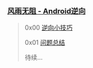 ### [风雨无阻 - Android逆向](https://puffhub.github.io/)

> 0x00 [逆向小技巧](./tricks.md)
> 
> 0x01 [问题总结](./问题总结.md)
> 
> 待续...